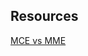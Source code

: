 ## Resources

[MCE vs MME](https://ram-vegiraju.medium.com/sagemaker-multi-model-vs-multi-container-endpoints-304f4c151540)
